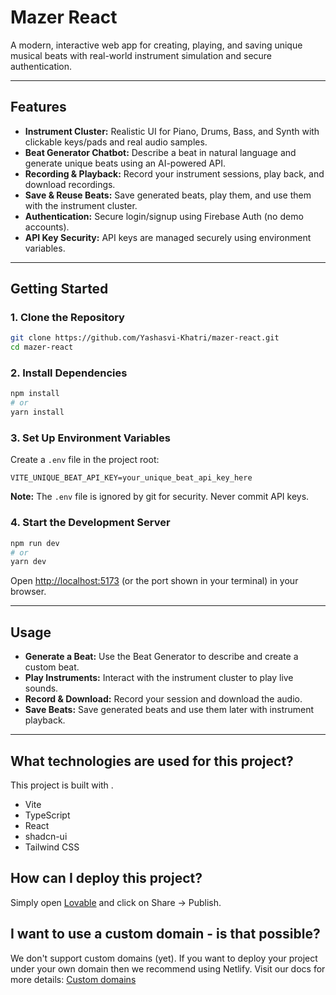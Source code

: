 # Mazer React

A modern, interactive web app for creating, playing, and saving unique musical beats with real-world instrument simulation and secure authentication.

---

## Features

- **Instrument Cluster:** Realistic UI for Piano, Drums, Bass, and Synth with clickable keys/pads and real audio samples.
- **Beat Generator Chatbot:** Describe a beat in natural language and generate unique beats using an AI-powered API.
- **Recording & Playback:** Record your instrument sessions, play back, and download recordings.
- **Save & Reuse Beats:** Save generated beats, play them, and use them with the instrument cluster.
- **Authentication:** Secure login/signup using Firebase Auth (no demo accounts).
- **API Key Security:** API keys are managed securely using environment variables.

---

## Getting Started

### 1. Clone the Repository
```sh
git clone https://github.com/Yashasvi-Khatri/mazer-react.git
cd mazer-react
```

### 2. Install Dependencies
```sh
npm install
# or
yarn install
```

### 3. Set Up Environment Variables
Create a `.env` file in the project root:
```env
VITE_UNIQUE_BEAT_API_KEY=your_unique_beat_api_key_here
```
**Note:** The `.env` file is ignored by git for security. Never commit API keys.

### 4. Start the Development Server
```sh
npm run dev
# or
yarn dev
```

Open [http://localhost:5173](http://localhost:5173) (or the port shown in your terminal) in your browser.

---

## Usage
- **Generate a Beat:** Use the Beat Generator to describe and create a custom beat.
- **Play Instruments:** Interact with the instrument cluster to play live sounds.
- **Record & Download:** Record your session and download the audio.
- **Save Beats:** Save generated beats and use them later with instrument playback.

---

## What technologies are used for this project?

This project is built with .

- Vite
- TypeScript
- React
- shadcn-ui
- Tailwind CSS

## How can I deploy this project?

Simply open [Lovable](https://lovable.dev/projects/b5e6927c-e519-483d-a457-c353ad709dc1) and click on Share -> Publish.

## I want to use a custom domain - is that possible?

We don't support custom domains (yet). If you want to deploy your project under your own domain then we recommend using Netlify. Visit our docs for more details: [Custom domains](https://docs.lovable.dev/tips-tricks/custom-domain/)
